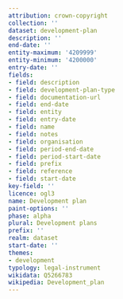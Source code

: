 ```yaml
---
attribution: crown-copyright
collection: ''
dataset: development-plan
description: ''
end-date: ''
entity-maximum: '4209999'
entity-minimum: '4200000'
entry-date: ''
fields:
- field: description
- field: development-plan-type
- field: documentation-url
- field: end-date
- field: entity
- field: entry-date
- field: name
- field: notes
- field: organisation
- field: period-end-date
- field: period-start-date
- field: prefix
- field: reference
- field: start-date
key-field: ''
licence: ogl3
name: Development plan
paint-options: ''
phase: alpha
plural: Development plans
prefix: ''
realm: dataset
start-date: ''
themes:
- development
typology: legal-instrument
wikidata: Q5266783
wikipedia: Development_plan
---
```

